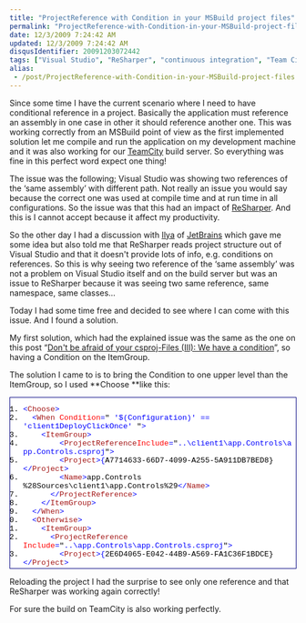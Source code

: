 ```yaml
---
title: "ProjectReference with Condition in your MSBuild project files"
permalink: "ProjectReference-with-Condition-in-your-MSBuild-project-files"
date: 12/3/2009 7:24:42 AM
updated: 12/3/2009 7:24:42 AM
disqusIdentifier: 20091203072442
tags: ["Visual Studio", "ReSharper", "continuous integration", "Team City", "MSBuild"]
alias:
 - /post/ProjectReference-with-Condition-in-your-MSBuild-project-files.aspx/index.html
---
```

Since some time I have the current scenario where I need to have conditional reference in a project. Basically the application must reference an assembly in one case in other it should reference another one. This was working correctly from an MSBuild point of view as the first implemented solution let me compile and run the application on my development machine and it was also working for our [TeamCity](http://www.jetbrains.com/teamcity/index.html) build server. So everything was fine in this perfect word expect one thing!

The issue was the following; Visual Studio was showing two references of the ‘same assembly’ with different path. Not really an issue you would say because the correct one was used at compile time and at run time in all configurations. So the issue was that this had an impact of [ReSharper](http://www.jetbrains.com/resharper/index.html). And this is I cannot accept because it affect my productivity.
<!-- more -->

So the other day I had a discussion with [Ilya](http://resharper.blogspot.com/) of [JetBrains](http://www.jetbrains.com/) which gave me some idea but also told me that ReSharper reads project structure out of Visual Studio and that it doesn't provide lots of info, e.g. conditions on references. So this is why seeing two reference of the ‘same assembly’ was not a problem on Visual Studio itself and on the build server but was an issue to ReSharper because it was seeing two same reference, same namespace, same classes…

Today I had some time free and decided to see where I can come with this issue. And I found a solution.

My first solution, which had the explained issue was the same as the one on this post “[Don't be afraid of your csproj-Files (III): We have a condition](http://www.realfiction.net/?q=node/164)”, so having a Condition on the ItemGroup.

The solution I came to is to bring the Condition to one upper level than the ItemGroup, so I used **Choose **like this:
  <div style="padding-bottom: 0px; margin: 0px; padding-left: 0px; padding-right: 0px; display: inline; float: none; padding-top: 0px" id="scid:9ce6104f-a9aa-4a17-a79f-3a39532ebf7c:5eb2f00d-56f7-47d1-a98b-b1ba723cb28f" class="wlWriterEditableSmartContent"> <div style="border: #000080 1px solid; color: #000; font-family: 'Courier New', Courier, Monospace; font-size: 10pt"> <div style="background: #fff; max-height: 300px; overflow: auto"> 

1.  <span style="color:#0000ff"><</span><span style="color:#a31515">Choose</span><span style="color:#0000ff">></span>
2.    <span style="color:#0000ff"><</span><span style="color:#a31515">When</span><span style="color:#0000ff"> </span><span style="color:#ff0000">Condition</span><span style="color:#0000ff">=</span>"<span style="color:#0000ff"> '$(Configuration)' == 'client1DeployClickOnce' </span>"<span style="color:#0000ff">></span>
3.      <span style="color:#0000ff"><</span><span style="color:#a31515">ItemGroup</span><span style="color:#0000ff">></span>
4.  <span style="color:#0000ff">        <</span><span style="color:#a31515">ProjectReference</span><span style="color:#0000ff"></span><span style="color:#ff0000">Include</span><span style="color:#0000ff">=</span>"<span style="color:#0000ff">..\client1\app.Controls\app.Controls.csproj</span>"<span style="color:#0000ff">></span>
5.          <span style="color:#0000ff"><</span><span style="color:#a31515">Project</span><span style="color:#0000ff">>{</span>A7714633-66D7-4099-A255-5A911DB7BED8}<span style="color:#0000ff"></</span><span style="color:#a31515">Project</span><span style="color:#0000ff">></span>
6.          <span style="color:#0000ff"><</span><span style="color:#a31515">Name</span><span style="color:#0000ff">></span>app.Controls %28Sources\client1\app.Controls%29<span style="color:#0000ff"></</span><span style="color:#a31515">Name</span><span style="color:#0000ff">></span>
7.        <span style="color:#0000ff"></</span><span style="color:#a31515">ProjectReference</span><span style="color:#0000ff">></span>
8.      <span style="color:#0000ff"></</span><span style="color:#a31515">ItemGroup</span><span style="color:#0000ff">></span>
9.    <span style="color:#0000ff"></</span><span style="color:#a31515">When</span><span style="color:#0000ff">></span>
10.    <span style="color:#0000ff"><</span><span style="color:#a31515">Otherwise</span><span style="color:#0000ff">></span>
11.      <span style="color:#0000ff"><</span><span style="color:#a31515">ItemGroup</span><span style="color:#0000ff">></span>
12.        <span style="color:#0000ff"><</span><span style="color:#a31515">ProjectReference</span><span style="color:#0000ff"> </span><span style="color:#ff0000">Include</span><span style="color:#0000ff">=</span>"<span style="color:#0000ff">..\app.Controls\app.Controls.csproj</span>"<span style="color:#0000ff">></span>
13.          <span style="color:#0000ff"><</span><span style="color:#a31515">Project</span><span style="color:#0000ff">>{</span>2E6D4065-E042-44B9-A569-FA1C36F1BDCE}<span style="color:#0000ff"></</span><span style="color:#a31515">Project</span><span style="color:#0000ff">></span>
14.          <span style="color:#0000ff"><</span><span style="color:#a31515">Name</span><span style="color:#0000ff">></span>app.Controls %28Sources\app.Controls%29<span style="color:#0000ff"></</span><span style="color:#a31515">Name</span><span style="color:#0000ff">></span>
15.        <span style="color:#0000ff"></</span><span style="color:#a31515">ProjectReference</span><span style="color:#0000ff">></span>
16.      <span style="color:#0000ff"></</span><span style="color:#a31515">ItemGroup</span><span style="color:#0000ff">></span>
17.    <span style="color:#0000ff"></</span><span style="color:#a31515">Otherwise</span><span style="color:#0000ff">></span>
18.  <span style="color:#0000ff"></</span><span style="color:#a31515">Choose</span><span style="color:#0000ff">></span> </div> </div> </div>  

Reloading the project I had the surprise to see only one reference and that ReSharper was working again correctly!

For sure the build on TeamCity is also working perfectly.
